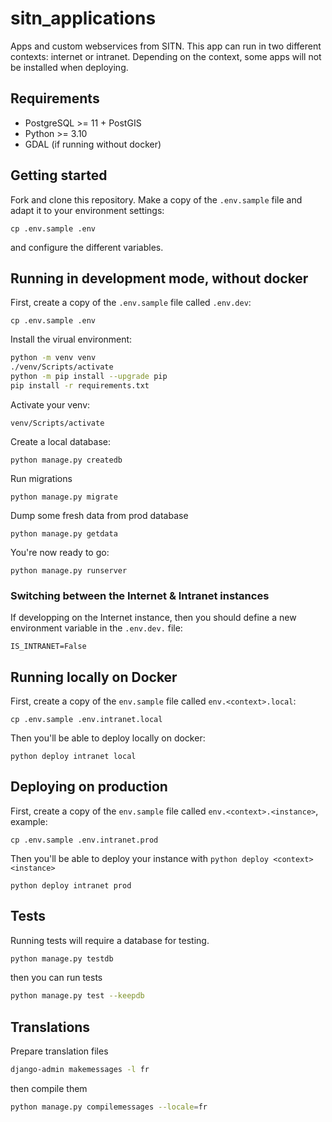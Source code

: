 # sitn_applications

Apps and custom webservices from SITN. This app can run in two different contexts: internet or intranet.
Depending on the context, some apps will not be installed when deploying.

## Requirements

* PostgreSQL >= 11 + PostGIS
* Python >= 3.10
* GDAL (if running without docker)

## Getting started

Fork and clone this repository. Make a copy of the `.env.sample` file and adapt it to your environment settings:

```
cp .env.sample .env
```

and configure the different variables.

## Running in development mode, without docker

First, create a copy of the `.env.sample` file called `.env.dev`:

```
cp .env.sample .env
```

Install the virual environment:

```sh
python -m venv venv
./venv/Scripts/activate
python -m pip install --upgrade pip
pip install -r requirements.txt
```

Activate your venv:

```
venv/Scripts/activate
```

Create a local database:

```shell
python manage.py createdb
```

Run migrations

```shell
python manage.py migrate
```

Dump some fresh data from prod database

```shell
python manage.py getdata
```

You're now ready to go:

```shell
python manage.py runserver
```

### Switching between the Internet & Intranet instances

If developping on the Internet instance, then you should define a new environment variable
in the `.env.dev.` file:

```
IS_INTRANET=False
```

## Running locally on Docker

First, create a copy of the `env.sample` file called `env.<context>.local`:

```
cp .env.sample .env.intranet.local
```

Then you'll be able to deploy locally on docker:

```
python deploy intranet local
```

## Deploying on production

First, create a copy of the `env.sample` file called `env.<context>.<instance>`, example:

```
cp .env.sample .env.intranet.prod
```

Then you'll be able to deploy your instance with `python deploy <context> <instance>`

```
python deploy intranet prod
```


## Tests

Running tests will require a database for testing.

```sh
python manage.py testdb
```

then you can run tests

```sh
python manage.py test --keepdb
```

## Translations

Prepare translation files

```sh
django-admin makemessages -l fr
```

then compile them

```sh
python manage.py compilemessages --locale=fr
```
